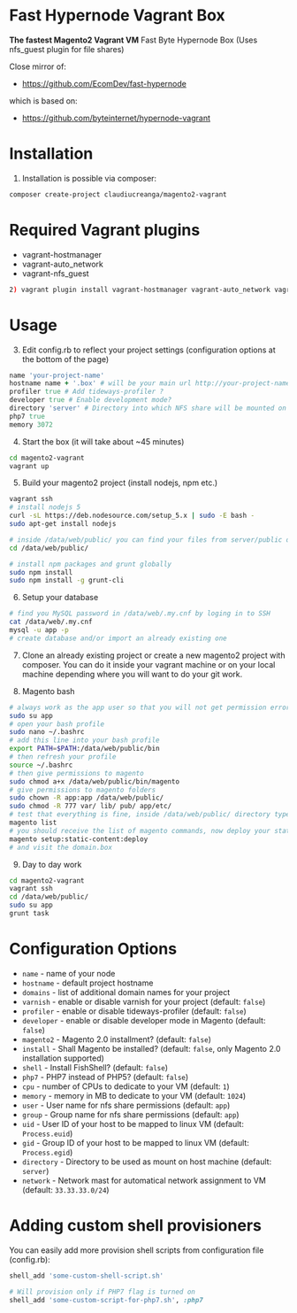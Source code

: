 # Fast Hypernode Vagrant Box

**The fastest Magento2 Vagrant VM**
Fast Byte Hypernode Box (Uses nfs_guest plugin for file shares)

Close mirror of:
* https://github.com/EcomDev/fast-hypernode

which is based on:

* https://github.com/byteinternet/hypernode-vagrant

# Installation

1) Installation is possible via composer:

```bash
composer create-project claudiucreanga/magento2-vagrant
```

# Required Vagrant plugins

* vagrant-hostmanager
* vagrant-auto_network
* vagrant-nfs_guest

```bash
2) vagrant plugin install vagrant-hostmanager vagrant-auto_network vagrant-nfs_guest
```

# Usage

3) Edit config.rb to reflect your project settings (configuration options at the bottom of the page)
```ruby
name 'your-project-name'
hostname name + '.box' # will be your main url http://your-project-name.box/
profiler true # Add tideways-profiler ?
developer true # Enable development mode?
directory 'server' # Directory into which NFS share will be mounted on your host
php7 true
memory 3072
```
4) Start the box (it will take about ~45 minutes)
```bash
cd magento2-vagrant
vagrant up
```

5) Build your magento2 project (install nodejs, npm etc.)
```bash
vagrant ssh
# install nodejs 5
curl -sL https://deb.nodesource.com/setup_5.x | sudo -E bash -
sudo apt-get install nodejs

# inside /data/web/public/ you can find your files from server/public directory
cd /data/web/public/

# install npm packages and grunt globally
sudo npm install
sudo npm install -g grunt-cli
```

6) Setup your database
```bash
# find you MySQL password in /data/web/.my.cnf by loging in to SSH
cat /data/web/.my.cnf
mysql -u app -p
# create database and/or import an already existing one
```

7) Clone an already existing project or create a new magento2 project with composer. You can do it inside your vagrant machine or on your local machine depending where you will want to do your git work.

8) Magento bash
```bash
# always work as the app user so that you will not get permission errors when magento generates files
sudo su app
# open your bash profile
sudo nano ~/.bashrc
# add this line into your bash profile
export PATH=$PATH:/data/web/public/bin
# then refresh your profile
source ~/.bashrc
# then give permissions to magento
sudo chmod a+x /data/web/public/bin/magento
# give permissions to magento folders
sudo chown -R app:app /data/web/public/
sudo chmod -R 777 var/ lib/ pub/ app/etc/
# test that everything is fine, inside /data/web/public/ directory type
magento list
# you should receive the list of magento commands, now deploy your static files
magento setup:static-content:deploy
# and visit the domain.box
```

9) Day to day work
```bash
cd magento2-vagrant
vagrant ssh
cd /data/web/public/
sudo su app
grunt task
```

# Configuration Options

* `name` - name of your node
* `hostname` - default project hostname
* `domains` - list of additional domain names for your project
* `varnish` - enable or disable varnish for your project (default: `false`)
* `profiler` - enable or disable tideways-profiler (default: `false`)
* `developer` - enable or disable developer mode in Magento (default: `false`)
* `magento2` - Magento 2.0 installment? (default: `false`)
* `install` - Shall Magento be installed? (default: `false`, only Magento 2.0 installation supported)
* `shell` - Install FishShell? (default: `false`)
* `php7` - PHP7 instead of PHP5? (default: `false`)
* `cpu` - number of CPUs to dedicate to your VM (default: `1`)
* `memory` - memory in MB to dedicate to your VM (default: `1024`)
* `user` - User name for nfs share permissions (default: `app`)
* `group` - Group name for nfs share permissions (default: `app`)
* `uid` - User ID of your host to be mapped to linux VM (default: `Process.euid`)
* `gid` - Group ID of your host to be mapped to linux VM (default: `Process.egid`)
* `directory` - Directory to be used as mount on host machine (default: `server`)
* `network` - Network mast for automatical network assignment to VM (default: `33.33.33.0/24`)

# Adding custom shell provisioners

You can easily add more provision shell scripts from configuration file (config.rb):
```ruby
shell_add 'some-custom-shell-script.sh'

# Will provision only if PHP7 flag is turned on
shell_add 'some-custom-script-for-php7.sh', :php7  
```
